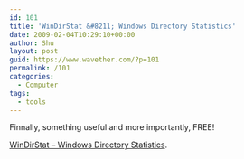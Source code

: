 ```yaml
---
id: 101
title: 'WinDirStat &#8211; Windows Directory Statistics'
date: 2009-02-04T10:29:10+00:00
author: Shu
layout: post
guid: https://www.wavether.com/?p=101
permalink: /101
categories:
  - Computer
tags:
  - tools
---
```

Finnally, something useful and more importantly, FREE!

[WinDirStat &#8211; Windows Directory Statistics](http://windirstat.info/).

